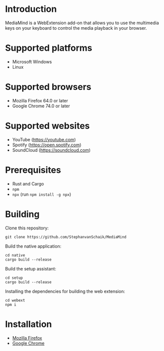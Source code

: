 # Introduction

MediaMind is a WebExtension add-on that allows you to use the multimedia keys
on your keyboard to control the media playback in your browser.

# Supported platforms

 * Microsoft Windows
 * Linux

# Supported browsers

 * Mozilla Firefox 64.0 or later
 * Google Chrome 74.0 or later

# Supported websites

 * YouTube (https://youtube.com)
 * Spotify (https://open.spotify.com)
 * SoundCloud (https://soundcloud.com)

# Prerequisites

 * Rust and Cargo
 * `npm`
 * `npx` (run `npm install -g npx`)

# Building

Clone this repository:

```
git clone https://github.com/StephanvanSchaik/MediaMind
```

Build the native application:

```
cd native
cargo build --release
```

Build the setup assistant:

```
cd setup
cargo build --release
```

Installing the dependencies for building the web extension:

```
cd webext
npm i
```

# Installation

 * [Mozilla Firefox](./README.Firefox.md)
 * [Google Chrome](./README.Chrome.md)
